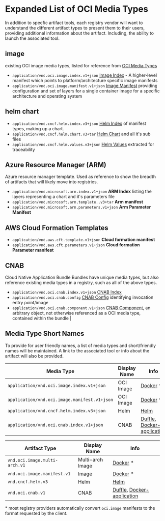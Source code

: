 # Expanded List of OCI Media Types

In addition to specfic artifact tools, each registry vendor will want to understand the different artifact types to present them to their users, providing additional information about the artifact. Including, the ability to launch the associated tool.

## image

existing OCI  image media types, listed for reference from [OCI Media Types](https://github.com/opencontainers/image-spec/blob/master/media-types.md)

- `application/vnd.oci.image.index.v1+json` [Image Index](https://github.com/opencontainers/image-spec/blob/master/image-index.md) - A higher-level manifest which points to platform/architecture specific image manifests
- `application/vnd.oci.image.manifest.v1+json` [Image Manifest](https://github.com/opencontainers/image-spec/blob/master/manifest.md#image-manifest) providing configuration and set of layers for a single container image for a specific architecture and operating system 

## helm chart
- `application/vnd.cncf.helm.index.v3+json` [Helm Index](./helm/readme.md) of manifest types, making up a chart. 
- `application/vnd.cncf.helm.chart.v3+tar` [Helm Chart](./helm/readme.md#Helm-Chart) and all it's sub files
- `application/vnd.cncf.helm.values.v3+json` [Helm Values](./helm/readme.md#Helm-Values) extracted for traceability


## Azure Resource Manager (ARM)
Azure resource manager template. Used as reference to show the breadth of artifacts that will likely move into registries.

- `application/vnd.microsoft.arm.index.v1+json` **ARM Index** listing the layers representing a chart and it's parameters file
- `application/vnd.microsoft.arm.template..v3+tar` **Arm manifest** 
- `application/vnd.microsoft.arm.parameters.v1+json` **Arm Parameter Manifest** 

## AWS Cloud Formation Templates 


- `application/vnd.aws.cft.template.v1+json` **Cloud formation manifest** 
- `application/vnd.aws.cft.parameters.v1+json` **Cloud formation Parameter manifest**

## CNAB
Cloud Native Application Bundle
Bundles have unique media types, but also reference existing media types in a registry, such as all of the above types.

- `application/vnd.oci.cnab.index.v1+json` [CNAB Index](./cnab/readme.md) 
- `application/vnd.oci.cnab.config` [CNAB Config](./cnab/readme.md#config) identifying invocation entry point/image
- `application/vnd.oci.cnab.component.v1+json` [CNAB Component](./cnab/readme.md#component), an arbitrary object, not otherwise referenced as a OCI media type, contained within the bundle |

## Media Type Short Names

To provide for user friendly names, a list of media types and short/friendly names will be maintained. A link to the associated tool or info about the artifact will also be provided. 

| Media Type | Display Name | Info | 
|-|-|-|
|`application/vnd.oci.image.index.v1+json` | OCI Image | [Docker](https://www.docker.com/products/docker-desktop) *|
|`application/vnd.oci.image.manifest.v1+json` | OCI Image | [Docker](https://www.docker.com/products/docker-desktop) * |
|`application/vnd.cncf.helm.index.v3+json` | Helm | [Helm](https://helm.sh)
|`application/vnd.oci.cnab.index.v1+json` | CNAB | [Duffle](https://cnab.io), [Docker-application](https://www.docker.com/search/node?keys=docker-application)|

| Artifact Type | Display Name | Info | 
|-|-|-|
|`vnd.oci.image.multi-arch.v1` | Multi-arch Image | [Docker](https://www.docker.com/products/docker-desktop) *|
|`vnd.oci.image.manifest.v1` | Image | [Docker](https://www.docker.com/products/docker-desktop) * |
|`vnd.cncf.helm.v3` | Helm | [Helm](https://helm.sh)
|`vnd.oci.cnab.v1` | CNAB | [Duffle](https://cnab.io), [Docker-application](https://www.docker.com/search/node?keys=docker-application)|


\* most registry providers automatically convert `oci.image` manifests to the format requested by the client. 
